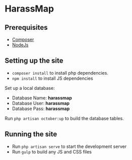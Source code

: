 # HarassMap

## Prerequisites

* [Composer](https://getcomposer.org/doc/00-intro.md)
* [NodeJs](https://nodejs.org/en/download/)

## Setting up the site

* `composer install` to install php dependencies.
* `npm install` to install JS dependencies

Set up a local database:

* Database Name: **harassmap**
* Database User: **harassmap**
* Database Pass: **harassmap**

Run `php artisan october:up` to build the database tables.

## Running the site

* Run `php artisan serve` to start the development server
* Run `gulp` to build any JS and CSS files